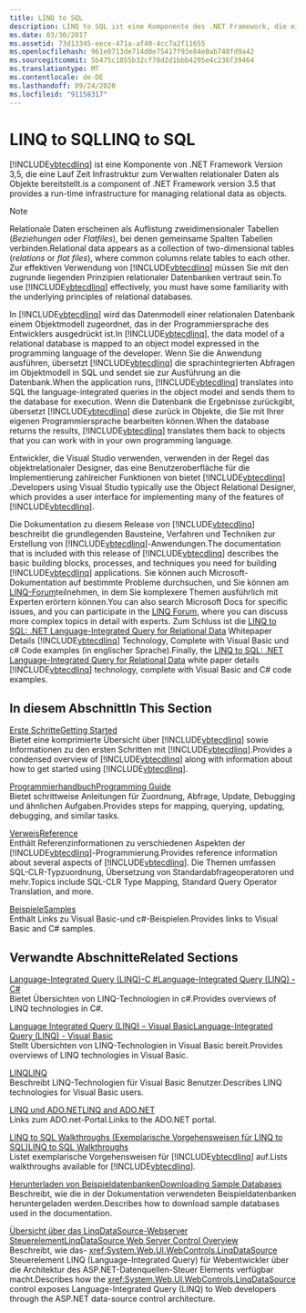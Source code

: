 ```yaml
---
title: LINQ to SQL
description: LINQ to SQL ist eine Komponente des .NET Framework, die eine Lauf Zeit Infrastruktur zum Verwalten relationaler Daten als Objekte bereitstellt.
ms.date: 03/30/2017
ms.assetid: 73d13345-eece-471a-af40-4cc7a2f11655
ms.openlocfilehash: 961e0713de714d0e75417f93e84e0ab748fd9a42
ms.sourcegitcommit: 5b475c1855b32cf78d2d1bbb4295e4c236f39464
ms.translationtype: MT
ms.contentlocale: de-DE
ms.lasthandoff: 09/24/2020
ms.locfileid: "91158317"
---
```

# <a name="linq-to-sql"></a><span data-ttu-id="562c0-103">LINQ to SQL</span><span class="sxs-lookup"><span data-stu-id="562c0-103">LINQ to SQL</span></span>

[!INCLUDE[vbtecdlinq](../../../../../../includes/vbtecdlinq-md.md)] <span data-ttu-id="562c0-104">ist eine Komponente von .NET Framework Version 3,5, die eine Lauf Zeit Infrastruktur zum Verwalten relationaler Daten als Objekte bereitstellt.</span><span class="sxs-lookup"><span data-stu-id="562c0-104">is a component of .NET Framework version 3.5 that provides a run-time infrastructure for managing relational data as objects.</span></span>  
  
> [!NOTE]
> <span data-ttu-id="562c0-105">Relationale Daten erscheinen als Auflistung zweidimensionaler Tabellen (*Beziehungen* oder *Flatfiles*), bei denen gemeinsame Spalten Tabellen verbinden.</span><span class="sxs-lookup"><span data-stu-id="562c0-105">Relational data appears as a collection of two-dimensional tables (*relations* or *flat files*), where common columns relate tables to each other.</span></span> <span data-ttu-id="562c0-106">Zur effektiven Verwendung von [!INCLUDE[vbtecdlinq](../../../../../../includes/vbtecdlinq-md.md)] müssen Sie mit den zugrunde liegenden Prinzipien relationaler Datenbanken vertraut sein.</span><span class="sxs-lookup"><span data-stu-id="562c0-106">To use [!INCLUDE[vbtecdlinq](../../../../../../includes/vbtecdlinq-md.md)] effectively, you must have some familiarity with the underlying principles of relational databases.</span></span>  
  
 <span data-ttu-id="562c0-107">In [!INCLUDE[vbtecdlinq](../../../../../../includes/vbtecdlinq-md.md)] wird das Datenmodell einer relationalen Datenbank einem Objektmodell zugeordnet, das in der Programmiersprache des Entwicklers ausgedrückt ist.</span><span class="sxs-lookup"><span data-stu-id="562c0-107">In [!INCLUDE[vbtecdlinq](../../../../../../includes/vbtecdlinq-md.md)], the data model of a relational database is mapped to an object model expressed in the programming language of the developer.</span></span> <span data-ttu-id="562c0-108">Wenn Sie die Anwendung ausführen, übersetzt [!INCLUDE[vbtecdlinq](../../../../../../includes/vbtecdlinq-md.md)] die sprachintegrierten Abfragen im Objektmodell in SQL und sendet sie zur Ausführung an die Datenbank.</span><span class="sxs-lookup"><span data-stu-id="562c0-108">When the application runs, [!INCLUDE[vbtecdlinq](../../../../../../includes/vbtecdlinq-md.md)] translates into SQL the language-integrated queries in the object model and sends them to the database for execution.</span></span> <span data-ttu-id="562c0-109">Wenn die Datenbank die Ergebnisse zurückgibt, übersetzt [!INCLUDE[vbtecdlinq](../../../../../../includes/vbtecdlinq-md.md)] diese zurück in Objekte, die Sie mit Ihrer eigenen Programmiersprache bearbeiten können.</span><span class="sxs-lookup"><span data-stu-id="562c0-109">When the database returns the results, [!INCLUDE[vbtecdlinq](../../../../../../includes/vbtecdlinq-md.md)] translates them back to objects that you can work with in your own programming language.</span></span>  
  
 <span data-ttu-id="562c0-110">Entwickler, die Visual Studio verwenden, verwenden in der Regel das objektrelationaler Designer, das eine Benutzeroberfläche für die Implementierung zahlreicher Funktionen von bietet [!INCLUDE[vbtecdlinq](../../../../../../includes/vbtecdlinq-md.md)] .</span><span class="sxs-lookup"><span data-stu-id="562c0-110">Developers using Visual Studio typically use the Object Relational Designer, which provides a user interface for implementing many of the features of [!INCLUDE[vbtecdlinq](../../../../../../includes/vbtecdlinq-md.md)].</span></span>  
  
 <span data-ttu-id="562c0-111">Die Dokumentation zu diesem Release von [!INCLUDE[vbtecdlinq](../../../../../../includes/vbtecdlinq-md.md)] beschreibt die grundlegenden Bausteine, Verfahren und Techniken zur Erstellung von [!INCLUDE[vbtecdlinq](../../../../../../includes/vbtecdlinq-md.md)]-Anwendungen.</span><span class="sxs-lookup"><span data-stu-id="562c0-111">The documentation that is included with this release of [!INCLUDE[vbtecdlinq](../../../../../../includes/vbtecdlinq-md.md)] describes the basic building blocks, processes, and techniques you need for building [!INCLUDE[vbtecdlinq](../../../../../../includes/vbtecdlinq-md.md)] applications.</span></span> <span data-ttu-id="562c0-112">Sie können auch Microsoft-Dokumentation auf bestimmte Probleme durchsuchen, und Sie können am [LINQ-Forum](https://social.msdn.microsoft.com/forums/home?forum=linqtosql)teilnehmen, in dem Sie komplexere Themen ausführlich mit Experten erörtern können.</span><span class="sxs-lookup"><span data-stu-id="562c0-112">You can also search Microsoft Docs for specific issues, and you can participate in the [LINQ Forum](https://social.msdn.microsoft.com/forums/home?forum=linqtosql), where you can discuss more complex topics in detail with experts.</span></span> <span data-ttu-id="562c0-113">Zum Schluss ist die [LINQ to SQL: .NET Language-Integrated Query for Relational Data](/previous-versions/dotnet/articles/bb425822(v=msdn.10)) Whitepaper Details [!INCLUDE[vbtecdlinq](../../../../../../includes/vbtecdlinq-md.md)] Technology, Complete with Visual Basic und c# Code examples (in englischer Sprache).</span><span class="sxs-lookup"><span data-stu-id="562c0-113">Finally, the [LINQ to SQL: .NET Language-Integrated Query for Relational Data](/previous-versions/dotnet/articles/bb425822(v=msdn.10)) white paper details [!INCLUDE[vbtecdlinq](../../../../../../includes/vbtecdlinq-md.md)] technology, complete with Visual Basic and C# code examples.</span></span>  
  
## <a name="in-this-section"></a><span data-ttu-id="562c0-114">In diesem Abschnitt</span><span class="sxs-lookup"><span data-stu-id="562c0-114">In This Section</span></span>  

 [<span data-ttu-id="562c0-115">Erste Schritte</span><span class="sxs-lookup"><span data-stu-id="562c0-115">Getting Started</span></span>](getting-started.md)  
 <span data-ttu-id="562c0-116">Bietet eine komprimierte Übersicht über [!INCLUDE[vbtecdlinq](../../../../../../includes/vbtecdlinq-md.md)] sowie Informationen zu den ersten Schritten mit [!INCLUDE[vbtecdlinq](../../../../../../includes/vbtecdlinq-md.md)].</span><span class="sxs-lookup"><span data-stu-id="562c0-116">Provides a condensed overview of [!INCLUDE[vbtecdlinq](../../../../../../includes/vbtecdlinq-md.md)] along with information about how to get started using [!INCLUDE[vbtecdlinq](../../../../../../includes/vbtecdlinq-md.md)].</span></span>  
  
 [<span data-ttu-id="562c0-117">Programmierhandbuch</span><span class="sxs-lookup"><span data-stu-id="562c0-117">Programming Guide</span></span>](programming-guide.md)  
 <span data-ttu-id="562c0-118">Bietet schrittweise Anleitungen für Zuordnung, Abfrage, Update, Debugging und ähnlichen Aufgaben.</span><span class="sxs-lookup"><span data-stu-id="562c0-118">Provides steps for mapping, querying, updating, debugging, and similar tasks.</span></span>  
  
 [<span data-ttu-id="562c0-119">Verweis</span><span class="sxs-lookup"><span data-stu-id="562c0-119">Reference</span></span>](reference.md)  
 <span data-ttu-id="562c0-120">Enthält Referenzinformationen zu verschiedenen Aspekten der [!INCLUDE[vbtecdlinq](../../../../../../includes/vbtecdlinq-md.md)]-Programmierung.</span><span class="sxs-lookup"><span data-stu-id="562c0-120">Provides reference information about several aspects of [!INCLUDE[vbtecdlinq](../../../../../../includes/vbtecdlinq-md.md)].</span></span> <span data-ttu-id="562c0-121">Die Themen umfassen SQL-CLR-Typzuordnung, Übersetzung von Standardabfrageoperatoren und mehr.</span><span class="sxs-lookup"><span data-stu-id="562c0-121">Topics include SQL-CLR Type Mapping, Standard Query Operator Translation, and more.</span></span>  
  
 [<span data-ttu-id="562c0-122">Beispiele</span><span class="sxs-lookup"><span data-stu-id="562c0-122">Samples</span></span>](samples.md)  
 <span data-ttu-id="562c0-123">Enthält Links zu Visual Basic-und c#-Beispielen.</span><span class="sxs-lookup"><span data-stu-id="562c0-123">Provides links to Visual Basic and C# samples.</span></span>  
  
## <a name="related-sections"></a><span data-ttu-id="562c0-124">Verwandte Abschnitte</span><span class="sxs-lookup"><span data-stu-id="562c0-124">Related Sections</span></span>  

 <span data-ttu-id="562c0-125">[Language-Integrated Query (LINQ)-C #](../../../../../csharp/programming-guide/concepts/linq/index.md)</span><span class="sxs-lookup"><span data-stu-id="562c0-125">[Language-Integrated Query (LINQ) - C#](../../../../../csharp/programming-guide/concepts/linq/index.md)</span></span>\
 <span data-ttu-id="562c0-126">Bietet Übersichten von LINQ-Technologien in c#.</span><span class="sxs-lookup"><span data-stu-id="562c0-126">Provides overviews of LINQ technologies in C#.</span></span>

 [<span data-ttu-id="562c0-127">Language Integrated Query (LINQ) – Visual Basic</span><span class="sxs-lookup"><span data-stu-id="562c0-127">Language-Integrated Query (LINQ) - Visual Basic</span></span>](../../../../../visual-basic/programming-guide/concepts/linq/index.md)  
 <span data-ttu-id="562c0-128">Stellt Übersichten von LINQ-Technologien in Visual Basic bereit.</span><span class="sxs-lookup"><span data-stu-id="562c0-128">Provides overviews of LINQ technologies in Visual Basic.</span></span>
  
 [<span data-ttu-id="562c0-129">LINQ</span><span class="sxs-lookup"><span data-stu-id="562c0-129">LINQ</span></span>](../../../../../visual-basic/programming-guide/language-features/linq/index.md)  
 <span data-ttu-id="562c0-130">Beschreibt LINQ-Technologien für Visual Basic Benutzer.</span><span class="sxs-lookup"><span data-stu-id="562c0-130">Describes LINQ technologies for Visual Basic users.</span></span>  
  
 [<span data-ttu-id="562c0-131">LINQ und ADO.NET</span><span class="sxs-lookup"><span data-stu-id="562c0-131">LINQ and ADO.NET</span></span>](../../linq-and-ado-net.md)  
 <span data-ttu-id="562c0-132">Links zum ADO.net-Portal.</span><span class="sxs-lookup"><span data-stu-id="562c0-132">Links to the ADO.NET portal.</span></span>  
  
 <span data-ttu-id="562c0-133">[LINQ to SQL Walkthroughs (Exemplarische Vorgehensweisen für LINQ to SQL)](/previous-versions/visualstudio/visual-studio-2008/bb386295(v=vs.90))</span><span class="sxs-lookup"><span data-stu-id="562c0-133">[LINQ to SQL Walkthroughs](/previous-versions/visualstudio/visual-studio-2008/bb386295(v=vs.90))</span></span>  
 <span data-ttu-id="562c0-134">Listet exemplarische Vorgehensweisen für [!INCLUDE[vbtecdlinq](../../../../../../includes/vbtecdlinq-md.md)] auf.</span><span class="sxs-lookup"><span data-stu-id="562c0-134">Lists walkthroughs available for [!INCLUDE[vbtecdlinq](../../../../../../includes/vbtecdlinq-md.md)].</span></span>  
  
 [<span data-ttu-id="562c0-135">Herunterladen von Beispieldatenbanken</span><span class="sxs-lookup"><span data-stu-id="562c0-135">Downloading Sample Databases</span></span>](downloading-sample-databases.md)  
 <span data-ttu-id="562c0-136">Beschreibt, wie die in der Dokumentation verwendeten Beispieldatenbanken heruntergeladen werden.</span><span class="sxs-lookup"><span data-stu-id="562c0-136">Describes how to download sample databases used in the documentation.</span></span>  
  
 <span data-ttu-id="562c0-137">[Übersicht über das LinqDataSource-Webserver Steuerelement](/previous-versions/aspnet/bb547113(v=vs.100))</span><span class="sxs-lookup"><span data-stu-id="562c0-137">[LinqDataSource Web Server Control Overview](/previous-versions/aspnet/bb547113(v=vs.100))</span></span>  
 <span data-ttu-id="562c0-138">Beschreibt, wie das- <xref:System.Web.UI.WebControls.LinqDataSource> Steuerelement LINQ (Language-Integrated Query) für Webentwickler über die Architektur des ASP.NET-Datenquellen-Steuer Elements verfügbar macht.</span><span class="sxs-lookup"><span data-stu-id="562c0-138">Describes how the <xref:System.Web.UI.WebControls.LinqDataSource> control exposes Language-Integrated Query (LINQ) to Web developers through the ASP.NET data-source control architecture.</span></span>
